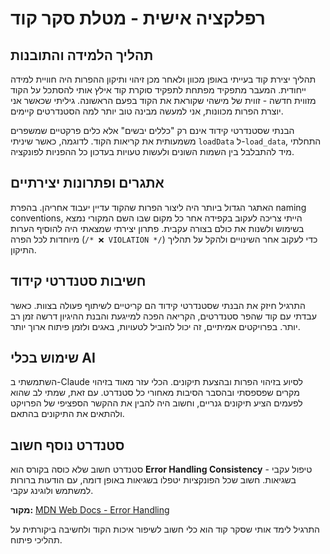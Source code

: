 # רפלקציה אישית - מטלת סקר קוד

## תהליך הלמידה והתובנות

תהליך יצירת קוד בעייתי באופן מכוון ולאחר מכן זיהוי ותיקון ההפרות היה חוויית למידה ייחודית. המעבר מתפקיד מפתחת לתפקיד סוקרת קוד אילץ אותי להסתכל על הקוד מזווית חדשה - זווית של מישהי שקוראת את הקוד בפעם הראשונה. גיליתי שכאשר אני יוצרת הפרות מכוונות, אני למעשה מבינה טוב יותר למה הסטנדרטים קיימים.

הבנתי שסטנדרטי קידוד אינם רק "כללים יבשים" אלא כלים פרקטיים שמשפרים משמעותית את קריאות הקוד. לדוגמה, כאשר שיניתי `loadData` ל-`load_data`, התחלתי מיד להתבלבל בין השמות השונים ולעשות טעויות בעדכון כל ההפניות לפונקציה.

## אתגרים ופתרונות יצירתיים

האתגר הגדול ביותר היה ליצור הפרות שהקוד עדיין יעבוד אחריהן. בהפרת naming conventions, הייתי צריכה לעקוב בקפידה אחר כל מקום שבו השם המקורי נמצא בשימוש ולשנות את כולם בצורה עקבית. פתרון יצירתי שמצאתי היה להוסיף הערות מיוחדות לכל הפרה (`/* ❌ VIOLATION */`) כדי לעקוב אחר השינויים ולהקל על תהליך התיקון.

## חשיבות סטנדרטי קידוד

התרגיל חיזק את הבנתי שסטנדרטי קידוד הם קריטיים לשיתוף פעולה בצוות. כאשר עבדתי עם קוד שהפר סטנדרטים, הקריאה הפכה למייגעת והבנת ההיגיון דרשה זמן רב יותר. בפרויקטים אמיתיים, זה יכול להוביל לטעויות, באגים ולזמן פיתוח ארוך יותר.

## שימוש בכלי AI

השתמשתי ב-Claude לסיוע בזיהוי הפרות ובהצעת תיקונים. הכלי עזר מאוד בזיהוי מקרים שפספסתי ובהסבר הסיבות מאחורי כל סטנדרט. עם זאת, שמתי לב שהוא לפעמים הציע תיקונים גנריים, וחשוב היה להבין את ההקשר הספציפי של הפרויקט ולהתאים את התיקונים בהתאם.

## סטנדרט נוסף חשוב

סטנדרט חשוב שלא כוסה בקורס הוא **Error Handling Consistency** - טיפול עקבי בשגיאות. חשוב שכל הפונקציות יטפלו בשגיאות באופן דומה, עם הודעות ברורות למשתמש ולוגינג עקבי.

**מקור:** [MDN Web Docs - Error Handling](https://developer.mozilla.org/en-US/docs/Web/JavaScript/Guide/Control_flow_and_error_handling)

התרגיל לימד אותי שסקר קוד הוא כלי חשוב לשיפור איכות הקוד ולחשיבה ביקורתית על תהליכי פיתוח. 